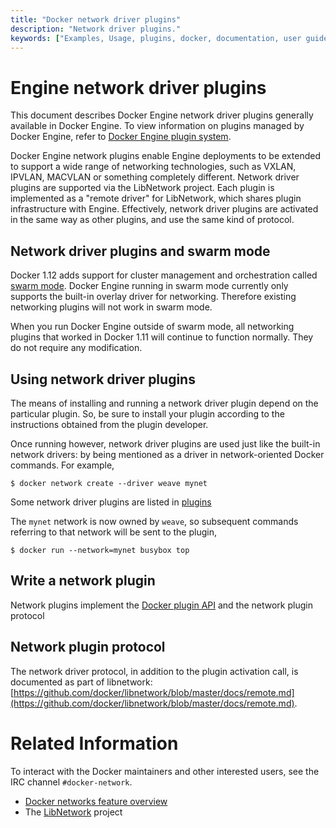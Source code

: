 ```yaml
---
title: "Docker network driver plugins"
description: "Network driver plugins."
keywords: ["Examples, Usage, plugins, docker, documentation, user guide"]
---
```


<!-- This file is maintained within the docker/docker Github
     repository at https://github.com/docker/docker/. Make all
     pull requests against that repo. If you see this file in
     another repository, consider it read-only there, as it will
     periodically be overwritten by the definitive file. Pull
     requests which include edits to this file in other repositories
     will be rejected.
-->

# Engine network driver plugins

This document describes Docker Engine network driver plugins generally
available in Docker Engine. To view information on plugins
managed by Docker Engine, refer to [Docker Engine plugin system](index.md).

Docker Engine network plugins enable Engine deployments to be extended to
support a wide range of networking technologies, such as VXLAN, IPVLAN, MACVLAN
or something completely different. Network driver plugins are supported via the
LibNetwork project. Each plugin is implemented as a  "remote driver" for
LibNetwork, which shares plugin infrastructure with Engine. Effectively, network
driver plugins are activated in the same way as other plugins, and use the same
kind of protocol.

## Network driver plugins and swarm mode

Docker 1.12 adds support for cluster management and orchestration called
[swarm mode](https://docs.docker.com/engine/swarm/). Docker Engine running in swarm mode currently
only supports the built-in overlay driver for networking. Therefore existing
networking plugins will not work in swarm mode.

When you run Docker Engine outside of swarm mode, all networking plugins that
worked in Docker 1.11 will continue to function normally. They do not require
any modification.

## Using network driver plugins

The means of installing and running a network driver plugin depend on the
particular plugin. So, be sure to install your plugin according to the
instructions obtained from the plugin developer.

Once running however, network driver plugins are used just like the built-in
network drivers: by being mentioned as a driver in network-oriented Docker
commands. For example,

    $ docker network create --driver weave mynet

Some network driver plugins are listed in [plugins](legacy_plugins.md)

The `mynet` network is now owned by `weave`, so subsequent commands
referring to that network will be sent to the plugin,

    $ docker run --network=mynet busybox top


## Write a network plugin

Network plugins implement the [Docker plugin
API](https://docs.docker.com/extend/plugin_api/) and the network plugin protocol

## Network plugin protocol

The network driver protocol, in addition to the plugin activation call, is
documented as part of libnetwork:
[https://github.com/docker/libnetwork/blob/master/docs/remote.md](https://github.com/docker/libnetwork/blob/master/docs/remote.md).

# Related Information

To interact with the Docker maintainers and other interested users, see the IRC channel `#docker-network`.

-  [Docker networks feature overview](../userguide/networking/index.md)
-  The [LibNetwork](https://github.com/docker/libnetwork) project
